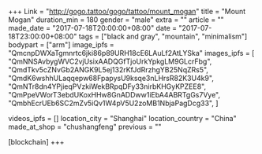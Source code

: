 +++
Link = "http://gogo.tattoo/gogo/tattoo/mount_mogan"
title = "Mount Mogan"
duration_min = 180
gender = "male"
extra = ""
article = ""
made_date = "2017-07-18T20:00:00+08:00"
date = "2017-07-18T23:00:00+08:00"
tags = ["black and gray", "mountain", "minimalism"]
bodypart = ["arm"]
image_ipfs = "QmcnpDWXaTgmnrtc6jki86p89URH18cE6LAuLf2AtLYSka"
images_ipfs = [  
"QmNNSAvbygWVC2vjUsixAADQGfTjoUrkYpkgLM9GLcrFbg",
"QmdTkv5cZNvGb2ANGK9L5ej132rKfJdRrzhgYB25NqZRs5",
  "QmdK6wshhULaqqepw68FpapysU9ksqe3nLHrsR82K3U4k9",
  "QmNTr8dn4YPjieqPVzkiWekBRpqDFy33nirbKHGyKPZEE8",
  "QmPpeVWorT3ebdUKoxHHw8GnADDww1iEbA4ABRTgGs7Vye",
  "QmbhEcrUEb6SC2mZv5iQv1W4pV5U2zoMB1NbjaPagDcg33",
]

videos_ipfs = []
location_city = "Shanghai"
location_country = "China"
made_at_shop = "chushangfeng"
previous = ""

[blockchain]
+++
